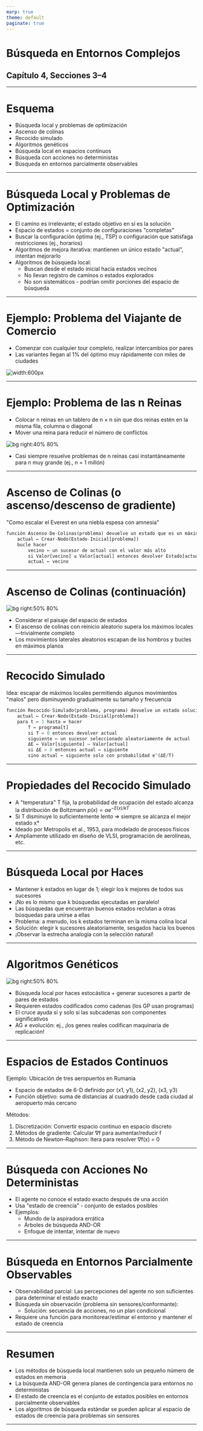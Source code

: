 ```yaml
---
marp: true
theme: default
paginate: true
---
```


<!-- Diapositiva de título -->
# Búsqueda en Entornos Complejos
## Capítulo 4, Secciones 3–4

---

<!-- Diapositiva de esquema -->
# Esquema

- Búsqueda local y problemas de optimización
- Ascenso de colinas
- Recocido simulado
- Algoritmos genéticos
- Búsqueda local en espacios continuos
- Búsqueda con acciones no deterministas
- Búsqueda en entornos parcialmente observables

---

<!-- Diapositiva de búsqueda local y problemas de optimización -->
# Búsqueda Local y Problemas de Optimización

- El camino es irrelevante; el estado objetivo en sí es la solución
- Espacio de estados = conjunto de configuraciones "completas"
- Buscar la configuración óptima (ej., TSP) o configuración que satisfaga restricciones (ej., horarios)
- Algoritmos de mejora iterativa: mantienen un único estado "actual", intentan mejorarlo
- Algoritmos de búsqueda local:
  - Buscan desde el estado inicial hacia estados vecinos
  - No llevan registro de caminos o estados explorados
  - No son sistemáticos - podrían omitir porciones del espacio de búsqueda

---

<!-- Diapositiva de ejemplo: Problema del Viajante de Comercio -->
# Ejemplo: Problema del Viajante de Comercio

- Comenzar con cualquier tour completo, realizar intercambios por pares
- Las variantes llegan al 1% del óptimo muy rápidamente con miles de ciudades

![width:600px](https://example.com/tsp-image.jpg)

---

<!-- Diapositiva de ejemplo: Problema de las n reinas -->
# Ejemplo: Problema de las n Reinas

- Colocar n reinas en un tablero de n × n sin que dos reinas estén en la misma fila, columna o diagonal
- Mover una reina para reducir el número de conflictos

![bg right:40% 80%](https://example.com/nqueens-image.jpg)

- Casi siempre resuelve problemas de n reinas casi instantáneamente para n muy grande (ej., n = 1 millón)

---

<!-- Diapositiva de ascenso de colinas -->
# Ascenso de Colinas (o ascenso/descenso de gradiente)

"Como escalar el Everest en una niebla espesa con amnesia"

```python
función Ascenso-De-Colinas(problema) devuelve un estado que es un máximo local
    actual ← Crear-Nodo(Estado-Inicial[problema])
    bucle hacer
        vecino ← un sucesor de actual con el valor más alto
        si Valor[vecino] ≤ Valor[actual] entonces devolver Estado[actual]
        actual ← vecino
```

---

<!-- Diapositiva de ascenso de colinas continuación -->
# Ascenso de Colinas (continuación)

![bg right:50% 80%](https://example.com/hill-climbing-landscape.jpg)

- Considerar el paisaje del espacio de estados
- El ascenso de colinas con reinicio aleatorio supera los máximos locales—trivialmente completo
- Los movimientos laterales aleatorios escapan de los hombros y bucles en máximos planos

---

<!-- Diapositiva de recocido simulado -->
# Recocido Simulado

Idea: escapar de máximos locales permitiendo algunos movimientos "malos" pero disminuyendo gradualmente su tamaño y frecuencia

```python
función Recocido-Simulado(problema, programa) devuelve un estado solución
    actual ← Crear-Nodo(Estado-Inicial[problema])
    para t ← 1 hasta ∞ hacer
        T ← programa[t]
        si T = 0 entonces devolver actual
        siguiente ← un sucesor seleccionado aleatoriamente de actual
        ΔE ← Valor[siguiente] – Valor[actual]
        si ΔE > 0 entonces actual ← siguiente
        sino actual ← siguiente solo con probabilidad e^(ΔE/T)
```

---

<!-- Diapositiva de propiedades del recocido simulado -->
# Propiedades del Recocido Simulado

- A "temperatura" T fija, la probabilidad de ocupación del estado alcanza la distribución de Boltzmann
  $p(x) = αe^{-E(x)/kT}$
- Si T disminuye lo suficientemente lento ⇒ siempre se alcanza el mejor estado x*
- Ideado por Metropolis et al., 1953, para modelado de procesos físicos
- Ampliamente utilizado en diseño de VLSI, programación de aerolíneas, etc.

---

<!-- Diapositiva de búsqueda local por haces -->
# Búsqueda Local por Haces

- Mantener k estados en lugar de 1; elegir los k mejores de todos sus sucesores
- ¡No es lo mismo que k búsquedas ejecutadas en paralelo!
- Las búsquedas que encuentran buenos estados reclutan a otras búsquedas para unirse a ellas
- Problema: a menudo, los k estados terminan en la misma colina local
- Solución: elegir k sucesores aleatoriamente, sesgados hacia los buenos
- ¡Observar la estrecha analogía con la selección natural!

---

<!-- Diapositiva de algoritmos genéticos -->
# Algoritmos Genéticos

![bg right:50% 80%](https://example.com/genetic-algorithm.jpg)

- Búsqueda local por haces estocástica + generar sucesores a partir de pares de estados
- Requieren estados codificados como cadenas (los GP usan programas)
- El cruce ayuda si y solo si las subcadenas son componentes significativos
- AG ≠ evolución: ej., ¡los genes reales codifican maquinaria de replicación!

---

<!-- Diapositiva de espacios de estados continuos -->
# Espacios de Estados Continuos

Ejemplo: Ubicación de tres aeropuertos en Rumania
- Espacio de estados de 6-D definido por (x1, y1), (x2, y2), (x3, y3)
- Función objetivo: suma de distancias al cuadrado desde cada ciudad al aeropuerto más cercano

Métodos:
1. Discretización: Convertir espacio continuo en espacio discreto
2. Métodos de gradiente: Calcular ∇f para aumentar/reducir f
3. Método de Newton–Raphson: Itera para resolver ∇f(x) = 0

---

<!-- Diapositiva de búsqueda con acciones no deterministas -->
# Búsqueda con Acciones No Deterministas

- El agente no conoce el estado exacto después de una acción
- Usa "estado de creencia" - conjunto de estados posibles
- Ejemplos:
  - Mundo de la aspiradora errática
  - Árboles de búsqueda AND-OR
  - Enfoque de intentar, intentar de nuevo

---

<!-- Diapositiva de búsqueda en entornos parcialmente observables -->
# Búsqueda en Entornos Parcialmente Observables

- Observabilidad parcial: Las percepciones del agente no son suficientes para determinar el estado exacto
- Búsqueda sin observación (problema sin sensores/conformante):
  - Solución: secuencia de acciones, no un plan condicional
- Requiere una función para monitorear/estimar el entorno y mantener el estado de creencia

---

<!-- Diapositiva de resumen -->
# Resumen

- Los métodos de búsqueda local mantienen solo un pequeño número de estados en memoria
- La búsqueda AND-OR genera planes de contingencia para entornos no deterministas
- El estado de creencia es el conjunto de estados posibles en entornos parcialmente observables
- Los algoritmos de búsqueda estándar se pueden aplicar al espacio de estados de creencia para problemas sin sensores

---
